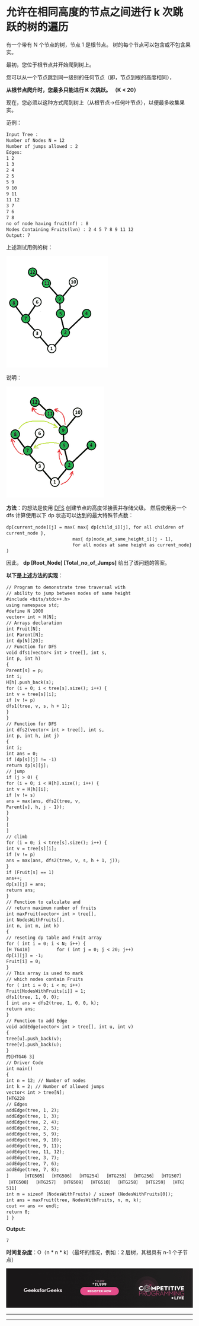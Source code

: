 # 允许在相同高度的节点之间进行 k 次跳跃的树的遍历

有一个带有 N 个节点的树，节点 1 是根节点。 树的每个节点可以包含或不包含果实。

最初，您位于根节点并开始爬到树上。

您可以从一个节点跳到同一级别的任何节点（即，节点到根的高度相同），

**从根节点爬升时，您最多只能进行 K 次跳跃。 （K < 20）**

现在，您必须以这种方式爬到树上（从根节点->任何叶节点），以便最多收集果实。

范例：

```
Input Tree : 
Number of Nodes N = 12
Number of jumps allowed : 2
Edges:
1 2
1 3
2 4
2 5
5 9
9 10
9 11
11 12
3 7
7 6
7 8
no of node having fruit(nf) : 8
Nodes Containing Fruits(lvn) : 2 4 5 7 8 9 11 12
Output: 7

```

上述测试用例的树：

![](img/3d3e361d6e9851789bccf37bc4ef8051.png)

说明：

![](img/3feb5b22775e6b7b7f5c6b3c0cd8db78.png)

**方法**：的想法是使用 [DFS](https://www.geeksforgeeks.org/tree-traversals-inorder-preorder-and-postorder/) 创建节点的高度邻接表并存储父级。 然后使用另一个 dfs 计算使用以下 dp 状态可以达到的最大特殊节点数：

```
dp[current_node][j] = max( max{ dp[child_i][j], for all children of current_node },
                         max{ dp[node_at_same_height_i][j - 1],
                         for all nodes at same height as current_node} )

```

因此， **dp [Root_Node] [Total_no_of_Jumps]** 给出了该问题的答案。

**以下是上述方法的实现**：

```
// Program to demonstrate tree traversal with
// ability to jump between nodes of same height
#include <bits/stdc++.h>
using namespace std;
#define N 1000
vector< int > H[N];
// Arrays declaration
int Fruit[N];
int Parent[N];
int dp[N][20];
// Function for DFS
void dfs1(vector< int > tree[], int s,
int p, int h)
{
Parent[s] = p;
int i;
H[h].push_back(s);
for (i = 0; i < tree[s].size(); i++) {
int v = tree[s][i];
if (v != p)
dfs1(tree, v, s, h + 1);
}
}
// Function for DFS
int dfs2(vector< int > tree[], int s,
int p, int h, int j)
{
int i;
int ans = 0;
if (dp[s][j] != -1)
return dp[s][j];
// jump
if (j > 0) {
for (i = 0; i < H[h].size(); i++) {
int v = H[h][i];
if (v != s)
ans = max(ans, dfs2(tree, v,
Parent[v], h, j - 1));
}
}
[
]
// climb
for (i = 0; i < tree[s].size(); i++) {
int v = tree[s][i];
if (v != p)
ans = max(ans, dfs2(tree, v, s, h + 1, j));
}
if (Fruit[s] == 1)
ans++;
dp[s][j] = ans;
return ans;
}
// Function to calculate and
// return maximum number of fruits
int maxFruit(vector< int > tree[],
int NodesWithFruits[],
int n, int m, int k)
{
// reseting dp table and Fruit array
for ( int i = 0; i < N; i++) {
[H TG418]          for ( int j = 0; j < 20; j++)
dp[i][j] = -1;
Fruit[i] = 0;
}
// This array is used to mark
// which nodes contain Fruits
for ( int i = 0; i < m; i++)
Fruit[NodesWithFruits[i]] = 1;
dfs1(tree, 1, 0, 0);
[ int ans = dfs2(tree, 1, 0, 0, k);
return ans;
}
// Function to add Edge
void addEdge(vector< int > tree[], int u, int v)
{
tree[u].push_back(v);
tree[v].push_back(u);
}
的[HTG46 3]
// Driver Code
int main()
{
int n = 12; // Number of nodes
int k = 2; // Number of allowed jumps
vector< int > tree[N];
[HTG228
// Edges
addEdge(tree, 1, 2);
addEdge(tree, 1, 3);
addEdge(tree, 2, 4);
addEdge(tree, 2, 5);
addEdge(tree, 5, 9);
addEdge(tree, 9, 10);
addEdge(tree, 9, 11);
addEdge(tree, 11, 12);
addEdge(tree, 3, 7);
addEdge(tree, 7, 6);
addEdge(tree, 7, 8);
]     ［HTG505］ ［HTG506］ ［HTG254］ ［HTG255］ ［HTG256］ ［HTG507］ ［HTG508］ ［HTG257］ ［HTG509］ ［HTG510］ ［HTG258］ ［HTG259］ ［HTG］ 511]
int m = sizeof (NodesWithFruits) / sizeof (NodesWithFruits[0]);
int ans = maxFruit(tree, NodesWithFruits, n, m, k);
cout << ans << endl;
return 0;
] }
```

**Output:**

```
7

```

**时间复杂度**：O（n * n * k）（最坏的情况，例如：2 层树，其根具有 n-1 个子节点）

[![competitive-programming-img](img/5211864e7e7a28eeeb039fa5d6073a24.png)](https://practice.geeksforgeeks.org/courses/competitive-programming-live?utm_source=geeksforgeeks&utm_medium=article&utm_campaign=gfg_article_cp)

* * *

* * *



